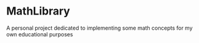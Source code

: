 # MathLibrary
A personal project dedicated to implementing some math concepts for my own educational purposes

